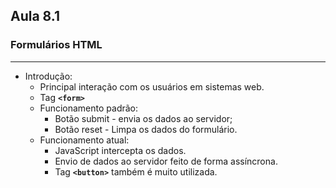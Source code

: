 ## Aula 8.1 
### Formulários HTML
---
- Introdução:
	- Principal interação com os usuários em sistemas web.
	- Tag **`<form>`**
	- Funcionamento padrão:
		- Botão submit - envia os dados ao servidor;
		- Botão reset - Limpa os dados do formulário.
	- Funcionamento atual:
		- JavaScript intercepta os dados.
		- Envio de dados ao servidor feito de forma assíncrona.
		- Tag **`<button>`**  também é muito utilizada.